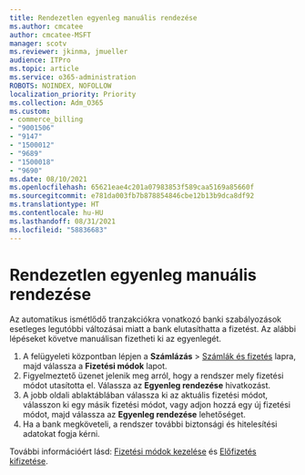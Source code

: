 ```yaml
---
title: Rendezetlen egyenleg manuális rendezése
ms.author: cmcatee
author: cmcatee-MSFT
manager: scotv
ms.reviewer: jkinma, jmueller
audience: ITPro
ms.topic: article
ms.service: o365-administration
ROBOTS: NOINDEX, NOFOLLOW
localization_priority: Priority
ms.collection: Adm_O365
ms.custom:
- commerce_billing
- "9001506"
- "9147"
- "1500012"
- "9689"
- "1500018"
- "9690"
ms.date: 08/10/2021
ms.openlocfilehash: 65621eae4c201a07983853f589caa5169a85660f
ms.sourcegitcommit: e781da003fb7b878854846cbe12b13b9dca8df92
ms.translationtype: HT
ms.contentlocale: hu-HU
ms.lasthandoff: 08/31/2021
ms.locfileid: "58836683"
---
```

# <a name="manually-pay-an-outstanding-balance"></a>Rendezetlen egyenleg manuális rendezése

Az automatikus ismétlődő tranzakciókra vonatkozó banki szabályozások esetleges legutóbbi változásai miatt a bank elutasíthatta a fizetést. Az alábbi lépéseket követve manuálisan fizetheti ki az egyenlegét.

1. A felügyeleti központban lépjen a **Számlázás** > [Számlák és fizetés](https://go.microsoft.com/fwlink/p/?linkid=2018806) lapra, majd válassza a **Fizetési módok** lapot.
2. Figyelmeztető üzenet jelenik meg arról, hogy a rendszer mely fizetési módot utasította el. Válassza az **Egyenleg rendezése** hivatkozást.
3. A jobb oldali ablaktáblában válassza ki az aktuális fizetési módot, válasszon ki egy másik fizetési módot, vagy adjon hozzá egy új fizetési módot, majd válassza az **Egyenleg rendezése** lehetőséget.
4. Ha a bank megköveteli, a rendszer további biztonsági és hitelesítési adatokat fogja kérni.

További információért lásd: [Fizetési módok kezelése](https://docs.microsoft.com/microsoft-365/commerce/billing-and-payments/manage-payment-methods) és [Előfizetés kifizetése](https://docs.microsoft.com/microsoft-365/commerce/billing-and-payments/pay-for-your-subscription).
